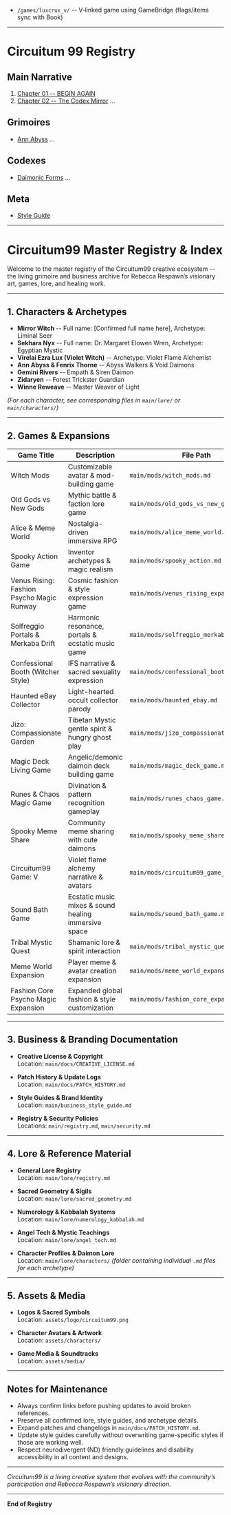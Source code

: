 - `/games/luxcrux_v/` -- V‑linked game using GameBridge (flags/items sync with Book)

---

# Circuitum 99 Registry

## Main Narrative
1. [Chapter 01 -- BEGIN AGAIN](../01_main-narrative/chapter01_BEGIN_AGAIN.md)
2. [Chapter 02 -- The Codex Mirror](../01_main-narrative/chapter02_the_codex_mirror.md)
...

## Grimoires
- [Ann Abyss](../02_grimoires/ann-abyss_grimoire.md)
...

## Codexes
- [Daimonic Forms](../03_codexes/codex-daimonic-forms.md)
...

## Meta
- [Style Guide](../04_registry-meta/style-guide.md)

---
# Circuitum99 Master Registry & Index

Welcome to the master registry of the Circuitum99 creative ecosystem -- the living grimoire and business archive for Rebecca Respawn’s visionary art, games, lore, and healing work.

---

## 1. Characters & Archetypes

- **Mirror Witch** -- Full name: [Confirmed full name here], Archetype: Liminal Seer  
- **Sekhara Nyx** -- Full name: Dr. Margaret Elowen Wren, Archetype: Egyptian Mystic  
- **Virelai Ezra Lux (Violet Witch)** -- Archetype: Violet Flame Alchemist  
- **Ann Abyss & Fenrix Thorne** -- Abyss Walkers & Void Daimons  
- **Gemini Rivers** -- Empath & Siren Daimon  
- **Zidaryen** -- Forest Trickster Guardian  
- **Winne Reweave** -- Master Weaver of Light  

*(For each character, see corresponding files in `main/lore/` or `main/characters/`)*

---

## 2. Games & Expansions

| Game Title                              | Description                                            | File Path                           |
|---------------------------------------|--------------------------------------------------------|-----------------------------------|
| Witch Mods                            | Customizable avatar & mod-building game                | `main/mods/witch_mods.md`          |
| Old Gods vs New Gods                  | Mythic battle & faction lore game                      | `main/mods/old_gods_vs_new_gods.md`|
| Alice & Meme World                   | Nostalgia-driven immersive RPG                         | `main/mods/alice_meme_world.md`    |
| Spooky Action Game                   | Inventor archetypes & magic realism                    | `main/mods/spooky_action.md`       |
| Venus Rising: Fashion Psycho Magic Runway | Cosmic fashion & style expression game           | `main/mods/venus_rising_expansion.md`|
| Solfreggio Portals & Merkaba Drift  | Harmonic resonance, portals & ecstatic music game      | `main/mods/solfreggio_merkaba.md`  |
| Confessional Booth (Witcher Style)  | IFS narrative & sacred sexuality expression            | `main/mods/confessional_booth.md`  |
| Haunted eBay Collector               | Light-hearted occult collector parody                   | `main/mods/haunted_ebay.md`        |
| Jizo: Compassionate Garden          | Tibetan Mystic gentle spirit & hungry ghost play       | `main/mods/jizo_compassionate_garden.md` |
| Magic Deck Living Game               | Angelic/demonic daimon deck building game              | `main/mods/magic_deck_game.md`     |
| Runes & Chaos Magic Game             | Divination & pattern recognition gameplay              | `main/mods/runes_chaos_game.md`    |
| Spooky Meme Share                   | Community meme sharing with cute daimons                | `main/mods/spooky_meme_share.md`   |
| Circuitum99 Game: V                  | Violet flame alchemy narrative & avatars                | `main/mods/circuitum99_game_v.md`  |
| Sound Bath Game                     | Ecstatic music mixes & sound healing immersive space    | `main/mods/sound_bath_game.md`     |
| Tribal Mystic Quest                 | Shamanic lore & spirit interaction                       | `main/mods/tribal_mystic_quest.md` |
| Meme World Expansion               | Player meme & avatar creation expansion                  | `main/mods/meme_world_expansion.md`|
| Fashion Core Psycho Magic Expansion| Expanded global fashion & style customization            | `main/mods/fashion_core_expansion.md`|

---

## 3. Business & Branding Documentation

- **Creative License & Copyright**  
  Location: `main/docs/CREATIVE_LICENSE.md`

- **Patch History & Update Logs**  
  Location: `main/docs/PATCH_HISTORY.md`

- **Style Guides & Brand Identity**  
  Location: `main/business_style_guide.md`

- **Registry & Security Policies**  
  Locations: `main/registry.md`, `main/security.md`

---

## 4. Lore & Reference Material

- **General Lore Registry**  
  Location: `main/lore/registry.md`

- **Sacred Geometry & Sigils**  
  Location: `main/lore/sacred_geometry.md`

- **Numerology & Kabbalah Systems**  
  Location: `main/lore/numerology_kabbalah.md`

- **Angel Tech & Mystic Teachings**  
  Location: `main/lore/angel_tech.md`

- **Character Profiles & Daimon Lore**  
  Location: `main/lore/characters/` *(folder containing individual `.md` files for each archetype)*

---

## 5. Assets & Media

- **Logos & Sacred Symbols**  
  Location: `assets/logo/circuitum99.png`

- **Character Avatars & Artwork**  
  Location: `assets/characters/`

- **Game Media & Soundtracks**  
  Location: `assets/media/`

---

## Notes for Maintenance

- Always confirm links before pushing updates to avoid broken references.  
- Preserve all confirmed lore, style guides, and archetype details.  
- Expand patches and changelogs in `main/docs/PATCH_HISTORY.md`.  
- Update style guides carefully without overwriting game-specific styles if those are working well.  
- Respect neurodivergent (ND) friendly guidelines and disability accessibility in all content and designs.  

---

*Circuitum99 is a living creative system that evolves with the community’s participation and Rebecca Respawn’s visionary direction.*

---

**End of Registry**